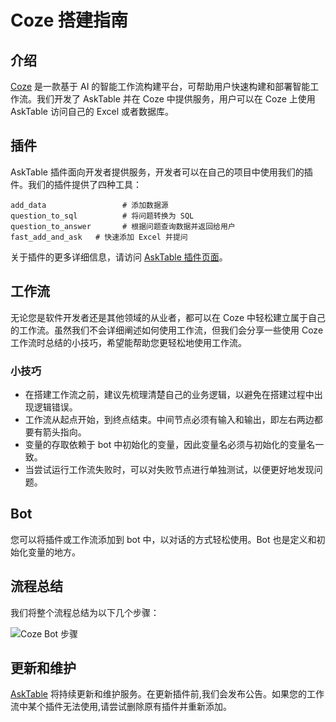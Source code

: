 # Coze 搭建指南

## 介绍

[Coze](https://www.coze.cn/) 是一款基于 AI 的智能工作流构建平台，可帮助用户快速构建和部署智能工作流。我们开发了 AskTable 并在 Coze 中提供服务，用户可以在 Coze 上使用 AskTable 访问自己的 Excel 或者数据库。

## 插件

AskTable 插件面向开发者提供服务，开发者可以在自己的项目中使用我们的插件。我们的插件提供了四种工具：

```
add_data                 # 添加数据源
question_to_sql          # 将问题转换为 SQL
question_to_answer       # 根据问题查询数据并返回给用户
fast_add_and_ask   # 快速添加 Excel 并提问
```

关于插件的更多详细信息，请访问 [AskTable 插件页面](https://www.coze.cn/store/plugin/7407079384349343784)。

## 工作流

无论您是软件开发者还是其他领域的从业者，都可以在 Coze 中轻松建立属于自己的工作流。虽然我们不会详细阐述如何使用工作流，但我们会分享一些使用 Coze 工作流时总结的小技巧，希望能帮助您更轻松地使用工作流。

### 小技巧

- 在搭建工作流之前，建议先梳理清楚自己的业务逻辑，以避免在搭建过程中出现逻辑错误。
- 工作流从起点开始，到终点结束。中间节点必须有输入和输出，即左右两边都要有箭头指向。
- 变量的存取依赖于 bot 中初始化的变量，因此变量名必须与初始化的变量名一致。
- 当尝试运行工作流失败时，可以对失败节点进行单独测试，以便更好地发现问题。

## Bot

您可以将插件或工作流添加到 bot 中，以对话的方式轻松使用。Bot 也是定义和初始化变量的地方。

## 流程总结

我们将整个流程总结为以下几个步骤：

<div className="img-center medium">
  <img src="/img/asktable/coze_bot_steps.png" alt="Coze Bot 步骤" />
</div>


## 更新和维护

[AskTable](https://www.asktable.com/) 将持续更新和维护服务。在更新插件前,我们会发布公告。如果您的工作流中某个插件无法使用,请尝试删除原有插件并重新添加。
